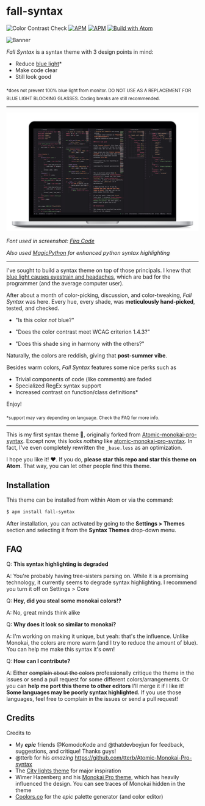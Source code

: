 # fall-syntax
![Color Contrast Check](https://github.com/ThatXliner/fall-syntax/workflows/Color%20Contrast%20Check/badge.svg) [![APM](https://img.shields.io/apm/dm/fall-syntax)](https://atom.io/themes/fall-syntax) [![APM](https://img.shields.io/apm/l/fall-syntax)](https://atom.io/themes/fall-syntax) [![Build with Atom](https://img.shields.io/badge/Built%20with-Atom-brightgreen?logo=atom)](https://atom.io/)

![Banner](https://raw.githubusercontent.com/ThatXliner/fall-syntax/master/banner.png)

*Fall Syntax* is a syntax theme with 3 design points in mind:

 - Reduce [blue light](https://www.verywellhealth.com/blue-light-exposure-3421985)\*
 - Make code clear
 - Still look good


<sub>*does not prevent 100% blue light from monitor. DO NOT USE AS A REPLACEMENT FOR BLUE LIGHT BLOCKING GLASSES. Coding breaks are still recommended.</sub>

---

![A screenshot of the syntax theme](./screenshot.png)

*Font used in screenshot: [Fira Code](https://github.com/tonsky/FiraCode)*


*Also used* [*MagicPython*](https://github.com/MagicStack/MagicPython) *for enhanced python syntax highlighting*

---


I've sought to build a syntax theme on top of those principals. I knew that [blue light causes eyestrain and headaches](https://www.foreyes.com/blog/10-ways-how-blue-light-can-affect-you), which are bad for the programmer (and the average computer user).

After about a month of color-picking, discussion, and color-tweaking, *Fall Syntax* was here. Every hue, every shade, was **meticulously hand-picked**, tested, and checked.

 - "Is this color *not* blue?"

 - "Does the color contrast meet WCAG criterion 1.4.3?"

 - "Does this shade sing in harmony with the others?"

Naturally, the colors are reddish, giving that **post-summer vibe**.

Besides warm colors, *Fall Syntax* features some nice perks such as

 - Trivial components of code (like comments) are faded
 - Specialized RegEx syntax support
 - Increased contrast on function/class definitions\*

Enjoy!

<sub>*support may vary depending on language. Check the FAQ for more info.</sub>

---

This is my first syntax theme 🎉, originally forked from [Atomic-monokai-pro-syntax][1]. Except now, this looks *nothing* like [atomic-monokai-pro-syntax][1]. In fact, I've even completely rewritten the `_base.less` as an optimization.

I hope you like it! ❤️. If you do, **please star this repo and star this theme on Atom**. That way, you can let other people find this theme.

## Installation

This theme can be installed from within Atom or via the command:
```sh
$ apm install fall-syntax
```
After installation, you can activated by going to the **Settings > Themes** section and selecting it from the **Syntax Themes** drop-down menu.

## FAQ

Q: **This syntax highlighting is degraded**

A: You're probably having tree-sisters parsing on. While it is a promising technology, it currently seems to degrade syntax highlighting. I recommend you turn it off on Settings > Core


Q: **Hey, did you steal some monokai colors!?**

A: No, great minds think alike

Q: **Why does it look so similar to monokai?**

A: I'm working on making it unique, but yeah: that's the influence. Unlike Monokai, the colors are more warm (and I try to reduce the amount of blue). You can help me make this syntax it's own!

Q: **How can I contribute?**

A: Either ~~complain about the colors~~ professionally critique the theme in the issues or send a pull request for some different colors/arrangements. Or you can **help me port this theme to other editors** I'll merge it if I like it! **Some languages may be poorly syntax highlighted.** If you use those languages, feel free to complain in the issues or send a pull request!

## Credits

Credits to

 - My ***epic*** friends @KomodoKode and @thatdevboyjun for feedback, suggestions, and critique! Thanks guys!
 - @tterb for his *amazing* https://github.com/tterb/Atomic-Monokai-Pro-syntax
 - The [City lights theme][2] for major inspiration
 - Wimer Hazenberg and his [Monokai Pro theme](https://monokai.pro/), which has heavily influenced the design. You can see traces of Monokai hidden in the theme
 - [Coolors.co](https://coolors.co/) for the *epic* palette generator (and color editor)

[1]: https://github.com/tterb/Atomic-Monokai-Pro-syntax
[2]: http://citylights.xyz/
